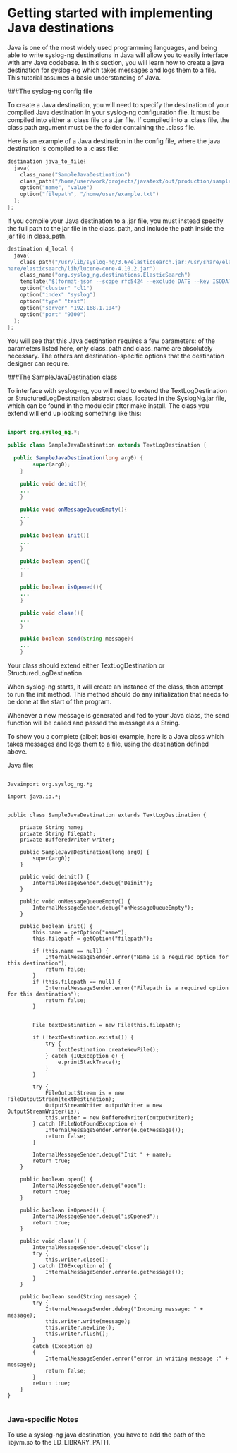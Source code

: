 # Getting started with implementing Java destinations

Java is one of the most widely used programming languages, and being able to write syslog-ng destinations in Java will allow you to easily interface with any Java codebase.  In this section, you will learn how to create a java destination for syslog-ng which takes messages and logs them to a file. This tutorial assumes a basic understanding of Java.


###The syslog-ng config file

To create a Java destination, you will need to specify the destination of your compiled Java destination in your syslog-ng configuration file. It must be compiled into either a .class file or a .jar file. 
If compiled into a .class file, the class path argument must be the folder containing the .class file.

Here is an example of a Java destination in the config file, where the java destination is compiled to a .class file:

```c
destination java_to_file{
  java(
    class_name("SampleJavaDestination")
    class_path("/home/user/work/projects/javatext/out/production/samplejava/")
    option("name", "value")
    option("filepath", "/home/user/example.txt")
  );
};

```

If you compile your Java destination to a .jar file, you must instead specify the full path to the jar file in the class_path, and include the path inside the jar file in class_path.

```c
destination d_local {
  java(
    class_path("/usr/lib/syslog-ng/3.6/elasticsearch.jar:/usr/share/elasticsearch/lib/elasticsearch-1.4.0.jar:/usr/s\
hare/elasticsearch/lib/lucene-core-4.10.2.jar")
    class_name("org.syslog_ng.destinations.ElasticSearch")
    template("$(format-json --scope rfc5424 --exclude DATE --key ISODATE)")
    option("cluster" "cl1")
    option("index" "syslog")
    option("type" "test")
    option("server" "192.168.1.104")
    option("port" "9300")
  );
};


```


You will see that this Java destination requires a few parameters: of the parameters listed here, only class_path and class_name are absolutely necessary. The others are destination-specific options that the destination designer can require.





###The SampleJavaDestination class

To interface with syslog-ng, you will need to extend the TextLogDestination or StructuredLogDestination abstract class, located in the SyslogNg.jar file, which can be found in the moduledir after make install.
The class you extend will end up looking something like this:

```java

import org.syslog_ng.*;

public class SampleJavaDestination extends TextLogDestination {

  public SampleJavaDestination(long arg0) {
        super(arg0);
    }

    public void deinit(){
    ...
    }

    public void onMessageQueueEmpty(){
    ...
    }   

    public boolean init(){
    ...
    }

    public boolean open(){
    ...
    }

    public boolean isOpened(){
    ... 
    }

    public void close(){
    ...
    }

    public boolean send(String message){
    ...
    }


```

Your class should extend either TextLogDestination or StructuredLogDestination.

When syslog-ng starts, it will create an instance of the class, then attempt to run the init method. This method should do any initialization that needs to be done at the start of the program.

Whenever a new message is generated and fed to your Java class, the send function will be called and passed the message as a String.

To show you a complete (albeit basic) example, here is a Java class which takes messages and logs them to a file, using the destination defined above.

Java file:

```

Javaimport org.syslog_ng.*;

import java.io.*;


public class SampleJavaDestination extends TextLogDestination {

    private String name;
    private String filepath;
    private BufferedWriter writer;

    public SampleJavaDestination(long arg0) {
        super(arg0);
    }

    public void deinit() {
        InternalMessageSender.debug("Deinit");
    }

    public void onMessageQueueEmpty() {
        InternalMessageSender.debug("onMessageQueueEmpty");
    }

    public boolean init() {
        this.name = getOption("name");
        this.filepath = getOption("filepath");

        if (this.name == null) {
            InternalMessageSender.error("Name is a required option for this destination");
            return false;
        }
        if (this.filepath == null) {
            InternalMessageSender.error("Filepath is a required option for this destination");
            return false;
        }


        File textDestination = new File(this.filepath);

        if (!textDestination.exists()) {
            try {
                textDestination.createNewFile();
            } catch (IOException e) {
                e.printStackTrace();
            }
        }

        try {
            FileOutputStream is = new FileOutputStream(textDestination);
            OutputStreamWriter outputWriter = new OutputStreamWriter(is);
            this.writer = new BufferedWriter(outputWriter);
        } catch (FileNotFoundException e) {
            InternalMessageSender.error(e.getMessage());
            return false;
        }

        InternalMessageSender.debug("Init " + name);
        return true;
    }

    public boolean open() {
        InternalMessageSender.debug("open");
        return true;
    }

    public boolean isOpened() {
        InternalMessageSender.debug("isOpened");
        return true;
    }

    public void close() {
        InternalMessageSender.debug("close");
        try {
            this.writer.close();
        } catch (IOException e) {
            InternalMessageSender.error(e.getMessage());
        }
    }

    public boolean send(String message) {
        try {
            InternalMessageSender.debug("Incoming message: " + message);
            this.writer.write(message);
            this.writer.newLine();
            this.writer.flush();
        }
        catch (Exception e)
        {
            InternalMessageSender.error("error in writing message :" + message);
            return false;
        }
        return true;
    }
}
        
```
### Java-specific Notes
To use a syslog-ng java destination, you have to add the path of the libjvm.so to the LD_LIBRARY_PATH.

